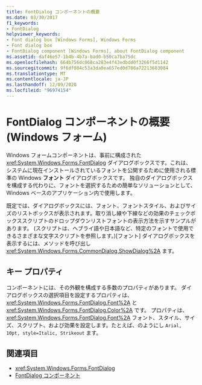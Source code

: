 ```yaml
---
title: FontDialog コンポーネントの概要
ms.date: 03/30/2017
f1_keywords:
- FontDialog
helpviewer_keywords:
- Font dialog box [Windows Forms], Windows Forms
- Font dialog box
- FontDialog component [Windows Forms], about FontDialog component
ms.assetid: daf46e57-1b4b-4b7a-bad0-b50ca7ba75dc
ms.openlocfilehash: 664b756dc068ca283e4f43edbdd0f3266f5d1142
ms.sourcegitcommit: 9f6df084c53a3da0ea657ed0d708a72213683084
ms.translationtype: MT
ms.contentlocale: ja-JP
ms.lasthandoff: 12/09/2020
ms.locfileid: "96974154"
---
```

# <a name="fontdialog-component-overview-windows-forms"></a>FontDialog コンポーネントの概要 (Windows フォーム)
Windows フォームコンポーネントは、事前に構成された <xref:System.Windows.Forms.FontDialog> ダイアログボックスです。これは、システムに現在インストールされているフォントを公開するために使用される標準の Windows **フォント** ダイアログボックスです。 独自のダイアログボックスを構成する代わりに、フォントを選択するための簡単なソリューションとして、Windows ベースのアプリケーション内で使用します。  
  
 既定では、ダイアログボックスには、フォント、フォントスタイル、およびサイズのリストボックスが表示されます。取り消し線や下線などの効果のチェックボックススクリプトのドロップダウンリストフォントの表示方法を示すサンプルがあります。 (スクリプトは、ヘブライ語や日本語など、特定のフォントで使用できるさまざまな文字スクリプトを参照します。)[フォント] ダイアログボックスを表示するには、メソッドを呼び出し <xref:System.Windows.Forms.CommonDialog.ShowDialog%2A> ます。  
  
## <a name="key-properties"></a>キー プロパティ  
 コンポーネントには、その外観を構成する多数のプロパティがあります。 ダイアログボックスの選択項目を設定するプロパティは、 <xref:System.Windows.Forms.FontDialog.Font%2A> と <xref:System.Windows.Forms.FontDialog.Color%2A> です。 プロパティは、 <xref:System.Windows.Forms.FontDialog.Font%2A> フォント、スタイル、サイズ、スクリプト、および効果を設定します。たとえば、のようにし `Arial, 10pt, style=Italic, Strikeout` ます。  
  
## <a name="see-also"></a>関連項目

- <xref:System.Windows.Forms.FontDialog>
- [FontDialog コンポーネント](fontdialog-component-windows-forms.md)
